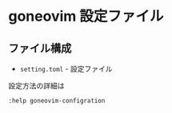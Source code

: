 # goneovim 設定ファイル

## ファイル構成

* `setting.toml` - 設定ファイル

設定方法の詳細は

```vim
:help goneovim-configration
```

